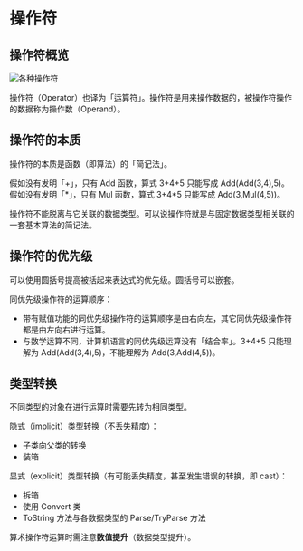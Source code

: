 # 操作符

## 操作符概览

![各种操作符](C:/My/1-BinaryFiles/9-MarkdownFileImages/2019-05-01-C-Sharp-%E8%AF%AD%E8%A8%80%E5%85%A5%E9%97%A8%E8%AF%A6%E8%A7%A3-%E5%AD%A6%E4%B9%A0%E7%AC%94%E8%AE%B0-1557843528656.jpg)

操作符（Operator）也译为「运算符」。操作符是用来操作数据的，被操作符操作的数据称为操作数（Operand）。

## 操作符的本质

操作符的本质是函数（即算法）的「简记法」。

假如没有发明「+」，只有 Add 函数，算式 3+4+5 只能写成 Add(Add(3,4),5)。假如没有发明「\*」，只有 Mul 函数，算式 3+4\*5 只能写成 Add(3,Mul(4,5))。

操作符不能脱离与它关联的数据类型。可以说操作符就是与固定数据类型相关联的一套基本算法的简记法。

## 操作符的优先级

可以使用圆括号提高被括起来表达式的优先级。圆括号可以嵌套。

同优先级操作符的运算顺序：

- 带有赋值功能的同优先级操作符的运算顺序是由右向左，其它同优先级操作符都是由左向右进行运算。
- 与数学运算不同，计算机语言的同优先级运算没有「结合率」。3+4+5 只能理解为 Add(Add(3,4),5)，不能理解为 Add(3,Add(4,5))。

## 类型转换

不同类型的对象在进行运算时需要先转为相同类型。

隐式（implicit）类型转换（不丢失精度）：

- 子类向父类的转换
- 装箱

显式（explicit）类型转换（有可能丢失精度，甚至发生错误的转换，即 cast）：

- 拆箱
- 使用 Convert 类
- ToString 方法与各数据类型的 Parse/TryParse 方法

算术操作符运算时需注意**数值提升**（数据类型提升）。

